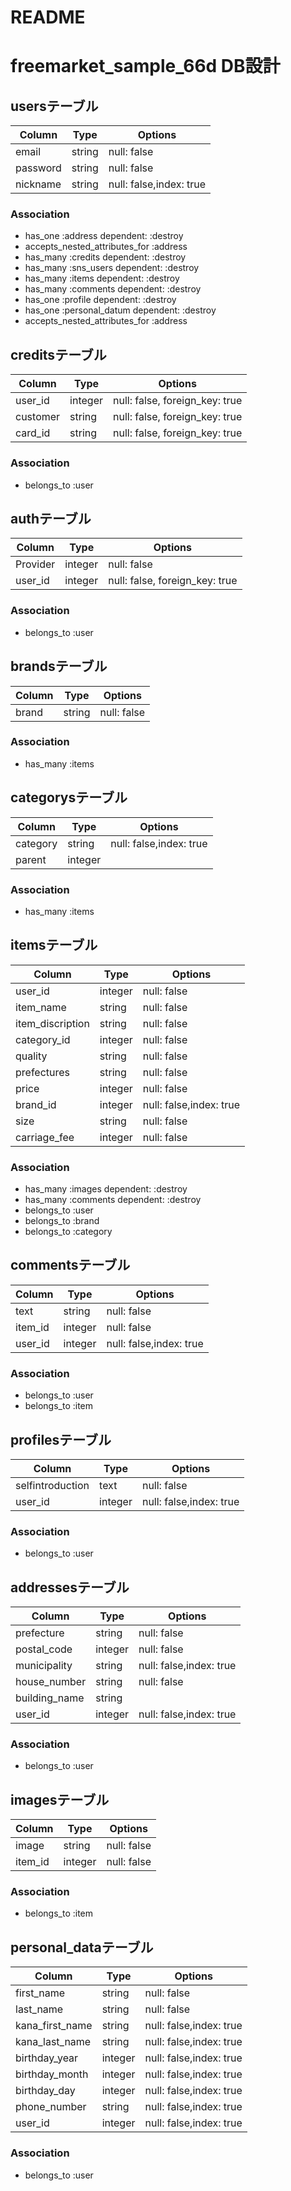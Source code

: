 # README

# freemarket_sample_66d DB設計
## usersテーブル
|Column|Type|Options|
|------|----|-------|
|email|string|null: false|
|password|string|null: false|
|nickname|string|null: false,index: true|
### Association
- has_one :address dependent: :destroy
- accepts_nested_attributes_for :address
- has_many :credits dependent: :destroy
- has_many :sns_users dependent: :destroy
- has_many :items dependent: :destroy
- has_many :comments dependent: :destroy
- has_one :profile dependent: :destroy
- has_one :personal_datum dependent: :destroy
- accepts_nested_attributes_for :address

## creditsテーブル
|Column|Type|Options|
|------|----|-------|
|user_id|integer|null: false, foreign_key: true|
|customer|string|null: false, foreign_key: true|
|card_id|string|null: false, foreign_key: true|
### Association
- belongs_to :user

## authテーブル
|Column|Type|Options|
|------|----|-------|
|Provider|integer|null: false|
|user_id|integer|null: false, foreign_key: true|
### Association
- belongs_to :user

## brandsテーブル
|Column|Type|Options|
|------|----|-------|
|brand|string|null: false|
### Association
- has_many :items

## categorysテーブル
|Column|Type|Options|
|------|----|-------|
|category|string|null: false,index: true|
|parent|integer||
### Association
- has_many :items

## itemsテーブル
|Column|Type|Options|
|------|----|-------|
|user_id|integer|null: false|
|item_name|string|null: false|
|item_discription|string|null: false|
|category_id|integer|null: false|
|quality|string|null: false|
|prefectures|string|null: false|
|price|integer|null: false|
|brand_id|integer|null: false,index: true|
|size|string|null: false|
|carriage_fee|integer|null: false|
### Association
- has_many :images dependent: :destroy
- has_many :comments dependent: :destroy
- belongs_to :user
- belongs_to :brand
- belongs_to :category

## commentsテーブル
|Column|Type|Options|
|------|----|-------|
|text|string|null: false|
|item_id|integer|null: false|
|user_id|integer|null: false,index: true|
### Association
- belongs_to :user
- belongs_to :item

## profilesテーブル
|Column|Type|Options|
|------|----|-------|
|selfintroduction|text|null: false|
|user_id|integer|null: false,index: true|
### Association
- belongs_to :user

## addressesテーブル
|Column|Type|Options|
|------|----|-------|
|prefecture|string|null: false|
|postal_code|integer|null: false|
|municipality|string|null: false,index: true|
|house_number|string|null: false|
|building_name|string||
|user_id|integer|null: false,index: true|
### Association
- belongs_to :user

## imagesテーブル
|Column|Type|Options|
|------|----|-------|
|image|string|null: false|
|item_id|integer|null: false|
### Association
- belongs_to :item

## personal_dataテーブル
|Column|Type|Options|
|------|----|-------|
|first_name|string|null: false|
|last_name|string|null: false|
|kana_first_name|string|null: false,index: true|
|kana_last_name|string|null: false,index: true|
|birthday_year|integer|null: false,index: true|
|birthday_month|integer|null: false,index: true|
|birthday_day|integer|null: false,index: true|
|phone_number|string|null: false,index: true|
|user_id|integer|null: false,index: true|
### Association
- belongs_to :user

